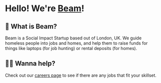 # Hello! We're [Beam](https://beam.org/)!

## 🎉 What is Beam?

Beam is a Social Impact Startup based out of London, UK. We guide homeless people into jobs and homes, and help them to raise funds for things like laptops (for job hunting) or rental deposits (for homes).

## 🧑‍💻 Wanna help?

Check out our [careers page](https://beam.org/careers) to see if there are any jobs that fit your skillset.

<!--

**Here are some ideas to get you started:**

🙋‍♀️ A short introduction - what is your organization all about?
🌈 Contribution guidelines - how can the community get involved?
👩‍💻 Useful resources - where can the community find your docs? Is there anything else the community should know?
🍿 Fun facts - what does your team eat for breakfast?
🧙 Remember, you can do mighty things with the power of [Markdown](https://docs.github.com/github/writing-on-github/getting-started-with-writing-and-formatting-on-github/basic-writing-and-formatting-syntax)
-->
